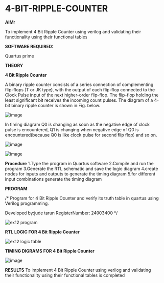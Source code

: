 # 4-BIT-RIPPLE-COUNTER

**AIM:**

To implement  4 Bit Ripple Counter using verilog and validating their functionality using their functional tables

**SOFTWARE REQUIRED:**

Quartus prime

**THEORY**

**4 Bit Ripple Counter**

A binary ripple counter consists of a series connection of complementing flip-flops (T or JK type), with the output of each flip-flop connected to the Clock Pulse input of the next higher-order flip-flop. The flip-flop holding the least significant bit receives the incoming count pulses. The diagram of a 4-bit binary ripple counter is shown in Fig. below.

![image](https://github.com/naavaneetha/4-BIT-RIPPLE-COUNTER/assets/154305477/cb4b74d4-31ab-4359-95d0-d22e67daba13)

In timing diagram Q0 is changing as soon as the negative edge of clock pulse is encountered, Q1 is changing when negative edge of Q0 is encountered(because Q0 is like clock pulse for second flip flop) and so on.

![image](https://github.com/naavaneetha/4-BIT-RIPPLE-COUNTER/assets/154305477/a573a7d6-014e-4e54-93e6-e2ac9530960b)

![image](https://github.com/naavaneetha/4-BIT-RIPPLE-COUNTER/assets/154305477/85e1958a-2fc1-49bb-9a9f-d58ccbf3663c)

**Procedure**
1.Type the program in Quartus software
2.Compile and run the program
3.Generate the RTL schematic and save the logic diagram
4.create nodes for inputs and outputs to generate the timing diagram
5.for different input combinations generate the timing diagram

**PROGRAM**

/* Program for 4 Bit Ripple Counter and verify its truth table in quartus using Verilog programming.

 Developed by:jude tarun RegisterNumber: 24003400
*/ 

![ex12 program](https://github.com/user-attachments/assets/74bc0c46-c567-405d-a5bf-7d3fc6428b1b)


**RTL LOGIC FOR 4 Bit Ripple Counter**

![ex12 logic table](https://github.com/user-attachments/assets/2cd7a5b7-cce1-42fb-b01f-4386ca331465)

**TIMING DIGRAMS FOR 4 Bit Ripple Counter**

![image](https://github.com/user-attachments/assets/d9de11ed-b572-415e-9f13-5e5a636e6a47)



**RESULTS**
To implement  4 Bit Ripple Counter using verilog and validating their functionality using their functional tables
is completed
